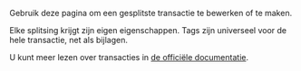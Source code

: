 Gebruik deze pagina om een gesplitste transactie te bewerken of te maken.

Elke splitsing krijgt zijn eigen eigenschappen. Tags zijn universeel voor de hele transactie, net als bijlagen.

U kunt meer lezen over transacties in [de officiële documentatie](https://firefly-iii.readthedocs.io/en/latest/concepts/transactions.html).